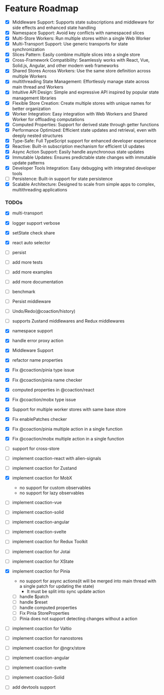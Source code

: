 # Feature Roadmap

- [x] Middleware Support: Supports state subscriptions and middleware for side effects and enhanced state handling
- [x] Namespace Support: Avoid key conflicts with namespaced slices
- [x] Multi-Store Workers: Run multiple stores within a single Web Worker
- [x] Multi-Transport Support: Use generic transports for state synchronization
- [x] Slices Pattern: Easily combine multiple slices into a single store
- [x] Cross-Framework Compatibility: Seamlessly works with React, Vue, Solid.js, Angular, and other modern web frameworks
- [x] Shared Stores Across Workers: Use the same store definition across multiple Workers
- [x] multithreading State Management: Effortlessly manage state across main thread and Workers
- [x] Intuitive API Design: Simple and expressive API inspired by popular state management libraries
- [x] Flexible Store Creation: Create multiple stores with unique names for better organization
- [x] Worker Integration: Easy integration with Web Workers and Shared Worker for offloading computations
- [x] Computed Properties: Support for derived state through getter functions
- [x] Performance Optimized: Efficient state updates and retrieval, even with deeply nested structures
- [x] Type-Safe: Full TypeScript support for enhanced developer experience
- [x] Reactive: Built-in subscription mechanism for efficient UI updates
- [x] Async Action Support: Easily handle asynchronous state updates
- [x] Immutable Updates: Ensures predictable state changes with immutable update patterns
- [x] Developer Tools Integration: Easy debugging with integrated developer tools
- [ ] Persistence: Built-in support for state persistence
- [x] Scalable Architecture: Designed to scale from simple apps to complex, multithreading applications

### TODOs

- [x] multi-transport
- [x] logger support verbose

- [x] setState check share
- [x] react auto selector
- [ ] persist

- [ ] add more tests
- [ ] add more examples
- [ ] add more documentation
- [ ] benchmark

- [ ] Persist middleware
- [ ] Undo/Redo(@coaction/history)
- [ ] supports Zustand middlewares and Redux middlewares
- [x] namespace support
- [x] handle error proxy action
- [x] Middleware Support
- [x] refactor name properties
- [x] Fix @coaction/pinia type issue
- [x] Fix @coaction/pinia name checker
- [x] computed properties in @coaction/react
- [x] Fix @coaction/mobx type issue
- [x] Support for multiple worker stores with same base store
- [x] Fix enablePatches checker
- [x] Fix @coaction/pinia multiple action in a single function
- [x] Fix @coaction/mobx multiple action in a single function
- [ ] support for cross-store
- [ ] implement coaction-react with alien-signals
- [ ] implement coaction for Zustand
- [x] implement coaction for MobX
  - no support for custom observables
  - no support for lazy observables
- [ ] implement coaction-vue
- [ ] implement coaction-solid
- [ ] implement coaction-angular
- [ ] implement coaction-svelte
- [ ] implement coaction for Redux Toolkit
- [ ] implement coaction for Jotai
- [ ] implement coaction for XState
- [x] implement coaction for Pinia
  - no support for async actions(it will be merged into main thread with a single patch for updating the state)
    - It must be split into sync update action
  - [ ] handle $patch
  - [ ] handle $reset
  - [ ] handle computed properties
  - [ ] Fix Pinia StoreProperties
  - [ ] Pinia does not support detecting changes without a action
- [ ] implement coaction for Valtio
- [ ] implement coaction for nanostores
- [ ] implement coaction for @ngrx/store
- [ ] implement coaction-angular
- [ ] implement coaction-svelte
- [ ] implement coaction-Solid
- [ ] add devtools support
